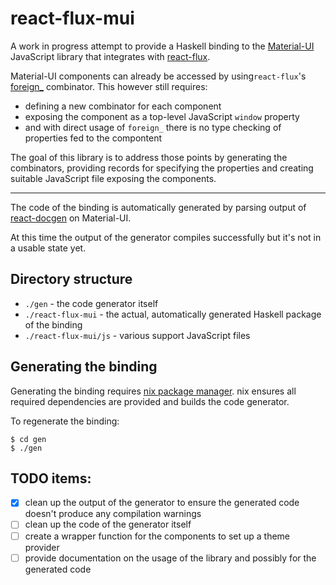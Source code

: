 # react-flux-mui

A work in progress attempt to provide a Haskell binding to the [Material-UI](http://www.material-ui.com/#/) JavaScript library that integrates with [react-flux](https://hackage.haskell.org/package/react-flux).

Material-UI components can already be accessed by using`react-flux`'s [foreign\_](https://hackage.haskell.org/package/react-flux-1.2.3/docs/React-Flux-Combinators.html#v:foreign_) combinator. This however still requires:

- defining a new combinator for each component
- exposing the component as a top-level JavaScript `window` property
- and with direct usage of `foreign_` there is no type checking of properties fed to the compontent

The goal of this library is to address those points by generating the combinators, providing records for specifying the properties and creating suitable JavaScript file exposing the components.

---

The code of the binding is automatically generated by parsing output of [react-docgen](https://github.com/reactjs/react-docgen) on Material-UI.

At this time the output of the generator compiles successfully but it's not in a usable state yet.

## Directory structure

- `./gen` - the code generator itself
- `./react-flux-mui` - the actual, automatically generated Haskell package of the binding
- `./react-flux-mui/js` - various support JavaScript files

## Generating the binding

Generating the binding requires [nix package manager](http://nixos.org/nix/). nix ensures all required dependencies are provided and builds the code generator.

To regenerate the binding:

```
$ cd gen
$ ./gen
```

## TODO items:

- [x] clean up the output of the generator to ensure the generated code doesn't produce any compilation warnings
- [ ] clean up the code of the generator itself
- [ ] create a wrapper function for the components to set up a theme provider
- [ ] provide documentation on the usage of the library and possibly for the generated code
